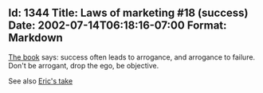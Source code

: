 Id: 1344
Title: Laws of marketing #18 (success)
Date: 2002-07-14T06:18:16-07:00
Format: Markdown
--------------
[The book](http://www.amazon.com/exec/obidos/ASIN/0887306667) says:
success often leads to arrogance, and arrogance to failure. Don't be
arrogant, drop the ego, be objective.

See also [Eric's take](http://www.ericsink.com/laws/Law_18.html)
